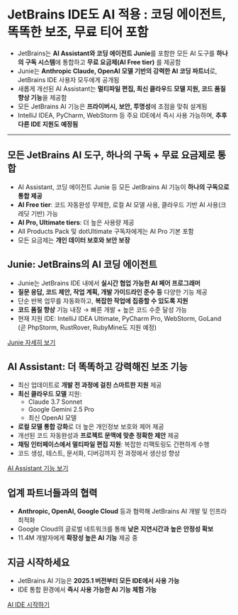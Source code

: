 # JetBrains IDE도 AI 적용 : 코딩 에이전트, 똑똑한 보조, 무료 티어 포함


* JetBrains는 **AI Assistant와 코딩 에이전트 Junie**를 포함한 모든 AI 도구를 **하나의 구독 시스템**에 통합하고 **무료 요금제(AI Free tier)** 를 제공함
* Junie는 **Anthropic Claude, OpenAI 모델 기반의 강력한 AI 코딩 파트너**로, JetBrains IDE 사용자 모두에게 공개됨
* 새롭게 개선된 AI Assistant는 **멀티파일 편집, 최신 클라우드 모델 지원, 코드 품질 향상 기능**을 제공함
* 모든 JetBrains AI 기능은 **프라이버시, 보안, 투명성**에 초점을 맞춰 설계됨
* IntelliJ IDEA, PyCharm, WebStorm 등 주요 IDE에서 즉시 사용 가능하며, **추후 다른 IDE 지원도 예정됨**

---

모든 JetBrains AI 도구, 하나의 구독 + 무료 요금제로 통합
---------------------------------------

* AI Assistant, 코딩 에이전트 Junie 등 모든 JetBrains AI 기능이 **하나의 구독으로 통합 제공**
* **AI Free tier**: 코드 자동완성 무제한, 로컬 AI 모델 사용, 클라우드 기반 AI 사용(크레딧 기반) 가능
* **AI Pro, Ultimate tiers**: 더 높은 사용량 제공
* All Products Pack 및 dotUltimate 구독자에게는 AI Pro 기본 포함
* 모든 요금제는 **개인 데이터 보호와 보안 보장**

Junie: JetBrains의 AI 코딩 에이전트
----------------------------

* Junie는 JetBrains IDE 내에서 **실시간 협업 가능한 AI 페어 프로그래머**
* **질문 응답, 코드 제안, 작업 계획, 개발 가이드라인 준수 등** 다양한 기능 제공
* 단순 반복 업무를 자동화하고, **복잡한 작업에 집중할 수 있도록 지원**
* **코드 품질 향상** 기능 내장 → 빠른 개발 + 높은 코드 수준 달성 가능
* 현재 지원 IDE: IntelliJ IDEA Ultimate, PyCharm Pro, WebStorm, GoLand  
  (곧 PhpStorm, RustRover, RubyMine도 지원 예정)

[Junie 자세히 보기](https://jb.gg/a0hrzs)

AI Assistant: 더 똑똑하고 강력해진 보조 기능
-------------------------------

* 최신 업데이트로 **개발 전 과정에 걸친 스마트한 지원** 제공
* **최신 클라우드 모델** 지원:
  + Claude 3.7 Sonnet
  + Google Gemini 2.5 Pro
  + 최신 OpenAI 모델
* **로컬 모델 통합 강화**로 더 높은 개인정보 보호와 제어 제공
* 개선된 코드 자동완성과 **프로젝트 문맥에 맞춘 정확한 제안** 제공
* **채팅 인터페이스에서 멀티파일 편집 지원**: 복잡한 리팩토링도 간편하게 수행
* 코드 생성, 테스트, 문서화, 디버깅까지 전 과정에서 생산성 향상

[AI Assistant 기능 보기](http://jetbrains.com/ai-assistant/)

업계 파트너들과의 협력
------------

* **Anthropic, OpenAI, Google Cloud** 등과 협력해 JetBrains AI 개발 및 인프라 최적화
* Google Cloud의 글로벌 네트워크를 통해 **낮은 지연시간과 높은 안정성 확보**
* 11.4M 개발자에게 **확장성 높은 AI 기능** 제공 중

지금 시작하세요
--------

* JetBrains AI 기능은 **2025.1 버전부터 모든 IDE에서 사용 가능**
* IDE 통합 환경에서 **즉시 사용 가능한 AI 기능 체험 가능**

[AI IDE 시작하기](http://jetbrains.com/ai-ides/)

